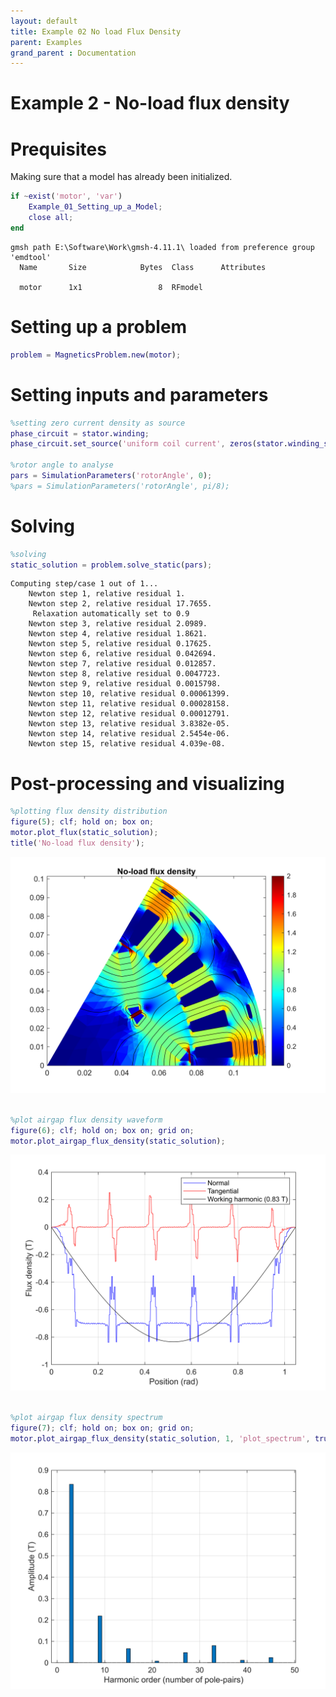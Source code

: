 ```yaml
---
layout: default
title: Example 02 No load Flux Density
parent: Examples
grand_parent : Documentation
---
```


# Example 2 \- No\-load flux density
# Prequisites

Making sure that a model has already been initialized.

```matlab
if ~exist('motor', 'var')
    Example_01_Setting_up_a_Model;
    close all;
end
```

```matlabTextOutput
gmsh path E:\Software\Work\gmsh-4.11.1\ loaded from preference group 'emdtool' 
  Name       Size            Bytes  Class      Attributes

  motor      1x1                 8  RFmodel              
```


# Setting up a problem

```matlab
problem = MagneticsProblem.new(motor);

```
# Setting inputs and parameters

```matlab
%setting zero current density as source
phase_circuit = stator.winding;
phase_circuit.set_source('uniform coil current', zeros(stator.winding_spec.phases, 1)); %EXPLAIN

%rotor angle to analyse
pars = SimulationParameters('rotorAngle', 0);
%pars = SimulationParameters('rotorAngle', pi/8);
```
# Solving

```matlab
%solving
static_solution = problem.solve_static(pars);
```

```matlabTextOutput
Computing step/case 1 out of 1...
    Newton step 1, relative residual 1.
    Newton step 2, relative residual 17.7655.
     Relaxation automatically set to 0.9
    Newton step 3, relative residual 2.0989.
    Newton step 4, relative residual 1.8621.
    Newton step 5, relative residual 0.17625.
    Newton step 6, relative residual 0.042694.
    Newton step 7, relative residual 0.012857.
    Newton step 8, relative residual 0.0047723.
    Newton step 9, relative residual 0.0015798.
    Newton step 10, relative residual 0.00061399.
    Newton step 11, relative residual 0.00028158.
    Newton step 12, relative residual 0.00012791.
    Newton step 13, relative residual 3.8382e-05.
    Newton step 14, relative residual 2.5454e-06.
    Newton step 15, relative residual 4.039e-08.
```
# Post\-processing and visualizing

```matlab
%plotting flux density distribution
figure(5); clf; hold on; box on;
motor.plot_flux(static_solution);
title('No-load flux density');
```

![figure_0.png](Example_02_No_load_Flux_Density_media/figure_0.png)

```matlab

%plot airgap flux density waveform
figure(6); clf; hold on; box on; grid on;
motor.plot_airgap_flux_density(static_solution);
```

![figure_1.png](Example_02_No_load_Flux_Density_media/figure_1.png)

```matlab

%plot airgap flux density spectrum
figure(7); clf; hold on; box on; grid on;
motor.plot_airgap_flux_density(static_solution, 1, 'plot_spectrum', true);
```

![figure_2.png](Example_02_No_load_Flux_Density_media/figure_2.png)
